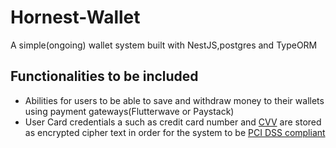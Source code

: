 # Hornest-Wallet
A simple(ongoing) wallet system built with NestJS,postgres and TypeORM

## Functionalities to be included
- Abilities for users to be able to save and withdraw money to their wallets using payment gateways(Flutterwave or Paystack)
- User Card credentials a such as credit card number and [CVV](https://www.idfcfirstbank.com/cvv.html) are stored as encrypted cipher text in order for the system to be [PCI DSS compliant](https://en.wikipedia.org/wiki/Payment_Card_Industry_Data_Security_Standard)
